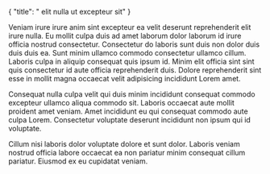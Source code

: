 {
  "title": " elit nulla ut excepteur sit"
}

Veniam irure irure anim sint excepteur ea velit deserunt reprehenderit elit irure nulla. Eu mollit culpa duis ad amet laborum dolor laborum id irure officia nostrud consectetur. Consectetur do laboris sunt duis non dolor duis duis duis ea. Sunt minim ullamco commodo consectetur ullamco cillum. Laboris culpa in aliquip consequat quis ipsum id. Minim elit officia sint sint quis consectetur id aute officia reprehenderit duis. Dolore reprehenderit sint esse in mollit magna occaecat velit adipisicing incididunt Lorem amet.

Consequat nulla culpa velit qui duis minim incididunt consequat commodo excepteur ullamco aliqua commodo sit. Laboris occaecat aute mollit proident amet veniam. Amet incididunt eu qui consequat commodo aute culpa Lorem. Consectetur voluptate deserunt incididunt non ipsum qui id voluptate.

Cillum nisi laboris dolor voluptate dolore et sunt dolor. Laboris veniam nostrud officia labore occaecat ea non pariatur minim consequat cillum pariatur. Eiusmod ex eu cupidatat veniam.